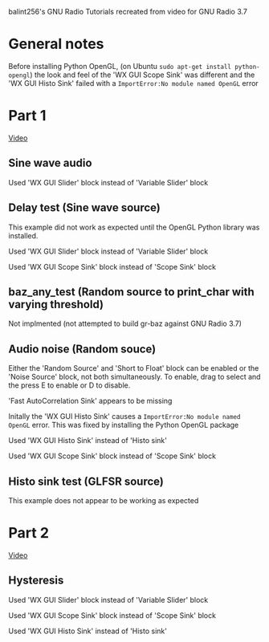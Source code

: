 balint256's GNU Radio Tutorials recreated from video for GNU Radio 3.7

General notes
=============
Before installing Python OpenGL, (on Ubuntu ```sudo apt-get install python-opengl```) the look and feel of the 'WX GUI Scope Sink' was different and the 'WX GUI Histo Sink' failed with a ```ImportError:No module named OpenGL``` error



Part 1
======

[Video](http://www.youtube.com/watch?v=N9SLAnGlGQs)


Sine wave audio
---------------
Used 'WX GUI Slider' block instead of 'Variable Slider' block

Delay test (Sine wave source)
-----------------------------
This example did not work as expected until the OpenGL Python library was installed.

Used 'WX GUI Slider' block instead of 'Variable Slider' block 

Used 'WX GUI Scope Sink' block instead of 'Scope Sink' block

baz_any_test (Random source to print_char with varying threshold)
-----------------------------------------------------------------

Not implmented (not attempted to build gr-baz against GNU Radio 3.7)

Audio noise (Random souce)
--------------------------

Either the 'Random Source' and 'Short to Float' block can be enabled or the 'Noise Source' block, not both simultaneously. To enable, drag to select and the press E to enable or D to disable. 


'Fast AutoCorrelation Sink' appears to be missing

Initally the 'WX GUI Histo Sink' causes a ```ImportError:No module named OpenGL``` error. This was fixed by installing the Python OpenGL package

Used 'WX GUI Histo Sink' instead of 'Histo sink'

Used 'WX GUI Scope Sink' block instead of 'Scope Sink' block

Histo sink test (GLFSR source)
-----------------------------
This example does not appear to be working as expected

Part 2
======

[Video](http://www.youtube.com/watch?v=LzgDZytr7no)

Hysteresis
----------

Used 'WX GUI Slider' block instead of 'Variable Slider' block 

Used 'WX GUI Scope Sink' block instead of 'Scope Sink' block

Used 'WX GUI Histo Sink' instead of 'Histo sink'
